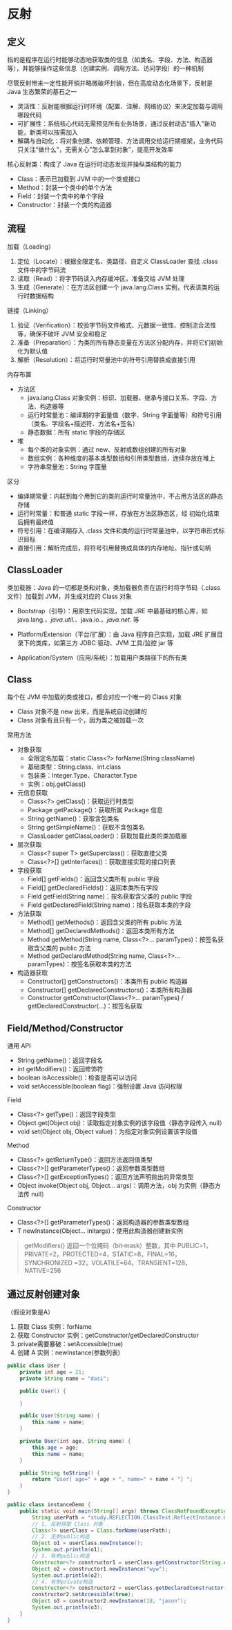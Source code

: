 # 反射

## 定义

指的是程序在运行时能够动态地获取类的信息（如类名、字段、方法、构造器等），并能够操作这些信息（创建实例、调用方法、访问字段）的一种机制

尽管反射带来一定性能开销并略微破坏封装，但在高度动态化场景下，反射是 Java 生态繁荣的基石之一
- 灵活性：反射能根据运行时环境（配置、注解、网络协议）来决定加载与调用哪段代码
- 可扩展性：系统核心代码无需预见所有业务场景，通过反射动态“插入”新功能，新类可以按需加入
- 解耦与自动化：将对象创建、依赖管理、方法调用交给运行期框架，业务代码只关注“做什么”，无需关心“怎么拿到对象”，提高开发效率

核心反射类：构成了 Java 在运行时动态发现并操纵类结构的能力
- Class：表示已加载到 JVM 中的一个类或接口
- Method：封装一个类中的单个方法
- Field：封装一个类中的单个字段
- Constructor：封装一个类的构造器

## 流程

加载（Loading）
1. 定位（Locate）：根据全限定名、类路径、自定义 ClassLoader 查找 .class 文件中的字节码流
2. 读取（Read）：将字节码读入内存缓冲区，准备交给 JVM 处理
3. 生成（Generate）：在方法区创建一个 java.lang.Class 实例，代表该类的运行时数据结构

链接（Linking）
1. 验证（Verification）：校验字节码文件格式、元数据一致性、控制流合法性等，确保不破坏 JVM 安全和稳定
2. 准备（Preparation）：为类的所有静态变量在方法区分配内存，并将它们初始化为默认值
3. 解析（Resolution）：将运行时常量池中的符号引用替换成直接引用

内存布置
- 方法区
	- java.lang.Class 对象实例：标识、加载器、继承与接口关系、字段、方法、构造器等
	- 运行时常量池：编译期的字面量值（数字、String 字面量等）和符号引用（类名、字段名+描述符、方法名+签名）
	- 静态数据：所有 static 字段的存储区
- 堆
	- 每个类的对象实例：通过 new、反射或数组创建的所有对象
	- 数组实例：各种维度的基本类型数组和引用类型数组，连续存放在堆上
	- 字符串常量池：String 字面量

区分
- 编译期常量：内联到每个用到它的类的运行时常量池中，不占用方法区的静态存储
- 运行时常量：和普通 static 字段一样，存放在方法区静态区，经 <clinit> 初始化结束后拥有最终值
- 符号引用：在编译期存入 .class 文件和类的运行时常量池中，以字符串形式标识目标
- 直接引用：解析完成后，将符号引用替换成具体的内存地址、指针或句柄

## ClassLoader

类加载器：Java 的一切都是类和对象，类加载器负责在运行时将字节码（.class 文件）加载到 JVM，并生成对应的 Class 对象

- Bootstrap（引导）：用原生代码实现，加载 JRE 中最基础的核心库，如java.lang.*、java.util.*、java.io.*、java.net.* 等

- Platform/Extension（平台/扩展）：由 Java 程序自己实现，加载 JRE 扩展目录下的类库，如第三方 JDBC 驱动、JVM 工具/监控 jar 等

- Application/System（应用/系统）：加载用户类路径下的所有类

## Class

每个在 JVM 中加载的类或接口，都会对应一个唯一的 Class 对象
- Class 对象不是 new 出来，而是系统自动创建的
- Class 对象有且只有一个，因为类之被加载一次

常用方法
- 对象获取 
  - 全限定名加载：static Class<?> forName(String className)
  - 基础类型：String.class、int.class
  - 包装类：Integer.Type、Character.Type
  - 实例：obj.getClass()
- 元信息获取
  - Class<?> getClass()：获取运行时类型
  - Package getPackage()：获取所属 Package 信息
  - String getName()：获取含包类名
  - String getSimpleName()：获取不含包类名
  - ClassLoader getClassLoader()：获取加载此类的类加载器
- 层次获取
	- Class<? super T> getSuperclass()：获取直接父类
    - Class<?>[] getInterfaces()：获取直接实现的接口列表
- 字段获取
  - Field[] getFields()：返回含父类所有 public 字段
  - Field[] getDeclaredFields()：返回本类所有字段
  - Field getField(String name)：按名获取含父类的 public 字段
  - Field getDeclaredField(String name)：按名获取本类的字段
- 方法获取
  - Method[] getMethods()：返回含父类的所有 public 方法
  - Method[] getDeclaredMethods()：返回本类所有方法
  - Method getMethod(String name, Class<?>... paramTypes)：按签名获取含父类的 public 方法 
  - Method getDeclaredMethod(String name, Class<?>... paramTypes)：按签名获取本类的方法
- 构造器获取
  - Constructor<T>[] getConstructors()：本类所有 public 构造器
  - Constructor<T>[] getDeclaredConstructors()：本类所有构造器
  - Constructor<T> getConstructor(Class<?>... paramTypes) / getDeclaredConstructor(...)：按签名获取

## Field/Method/Constructor

通用 API
- String getName()：返回字段名
- int getModifiers()：返回修饰符
- boolean isAccessible()：检查是否可以访问
- void setAccessible(boolean flag)：强制设置 Java 访问权限

Field
- Class<?> getType()：返回字段类型
- Object get(Object obj)：读取指定对象实例的该字段值（静态字段传入 null）
- void set(Object obj, Object value)：为指定对象实例设置该字段值

Method
- Class<?> getReturnType()：返回方法返回值类型
- Class<?>[] getParameterTypes()：返回参数类型数组
- Class<?>[] getExceptionTypes()：返回方法声明抛出的异常类型
- Object invoke(Object obj, Object... args)：调用方法，obj 为实例（静态方法传 null）

Constructor
- Class<?>[] getParameterTypes()：返回构造器的参数类型数组
- T newInstance(Object... initargs)：使用此构造器创建新实例

> getModifiers() 返回一个位掩码（bit‐mask）整数，其中 PUBLIC=1， PRIVATE=2，PROTECTED=4，STATIC=8，FINAL=16，SYNCHRONIZED
=32，VOLATILE=64，TRANSIENT=128，NATIVE=256

## 通过反射创建对象

（假设对象是A）
1. 获取 Class 实例：forName
2. 获取 Constructor 实例：getConstructor/getDeclaredConstructor
3. private需要暴破：setAccessible(true)
4. 创建 A 实例：newInstance(参数列表)

```java
public class User {
    private int age = 21;
    private String name = "dasi";

    public User() {

    }

    public User(String name) {
        this.name = name;
    }

    private User(int age, String name) {
        this.age = age;
        this.name = name;
    }

    public String toString() {
        return "User[ age=" + age + ", name=" + name + "] ";
    }
}

public class instanceDemo {
    public static void main(String[] args) throws ClassNotFoundException, InstantiationException, IllegalAccessException, NoSuchMethodException, InvocationTargetException {
        String userPath = "study.REFLECTION.ClassTest.ReflectInstance.User";
        // 1. 反射获取 Class 对象
        Class<?> userClass = Class.forName(userPath);
        // 2. 无参public构造
        Object o1 = userClass.newInstance();
        System.out.println(o1);
        // 3. 有参public构造
        Constructor<?> constructor1 = userClass.getConstructor(String.class);
        Object o2 = constructor1.newInstance("wyw");
        System.out.println(o2);
        // 4. 有参private构造
        Constructor<?> constructor2 = userClass.getDeclaredConstructor(int.class, String.class);
        constructor2.setAccessible(true);
        Object o3 = constructor2.newInstance(18, "jason");
        System.out.println(o3);
    }
}
```


